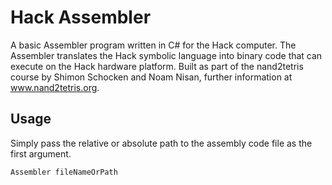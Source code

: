# Hack Assembler
A basic Assembler program written in C# for the Hack computer. The Assembler translates the Hack symbolic language
into binary code that can execute on the Hack hardware platform. Built as part of the nand2tetris
course by Shimon Schocken and Noam Nisan, further information at www.nand2tetris.org.
## Usage
Simply pass the relative or absolute path to the assembly code file as the first argument.
```console
Assembler fileNameOrPath
```
